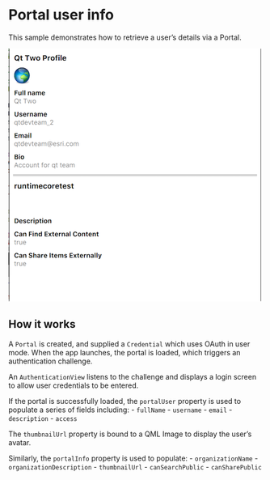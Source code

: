 # Portal user info

This sample demonstrates how to retrieve a user’s details via a Portal.

![](screenshot.png)

## How it works

A `Portal` is created, and supplied a `Credential` which uses OAuth in
user mode. When the app launches, the portal is loaded, which triggers
an authentication challenge.

An `AuthenticationView` listens to the challenge and displays a login
screen to allow user credentials to be entered.

If the portal is successfully loaded, the `portalUser` property is used
to populate a series of fields including: - `fullName` - `username` -
`email` - `description` - `access`

The `thumbnailUrl` property is bound to a QML Image to display the
user’s avatar.

Similarly, the `portalInfo` property is used to populate: -
`organizationName` - `organizationDescription` - `thumbnailUrl` -
`canSearchPublic` - `canSharePublic`
